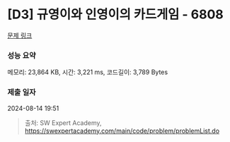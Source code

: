 # [D3] 규영이와 인영이의 카드게임 - 6808 

[문제 링크](https://swexpertacademy.com/main/code/problem/problemDetail.do?contestProbId=AWgv9va6HnkDFAW0) 

### 성능 요약

메모리: 23,864 KB, 시간: 3,221 ms, 코드길이: 3,789 Bytes

### 제출 일자

2024-08-14 19:51



> 출처: SW Expert Academy, https://swexpertacademy.com/main/code/problem/problemList.do